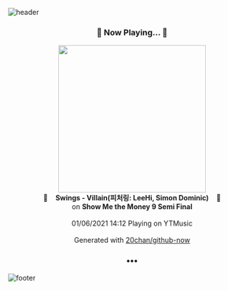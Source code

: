 ![header](https://capsule-render.vercel.app/api?type=wave&height=170&section=header&text=Hi.%20I'm%20SHIFT&fontColor=090707&fontAlignX=45&fontAlignY=65&fontSize=100)

<h3 align="center">🎵 Now Playing... 🎵</h3>
<p align="center">
  <a href="https://music.youtube.com/channel/UCxz7gLC1-zY1l20C4fQKrRA">
    <img width="300" src="https://lh3.googleusercontent.com/eScm1LzNLwusg8llNCiz6e97URDAXkc8nQU07i7BbI-eFQv1_lS7o2-yI17HJWq2cLDD6x5GNBZPfLk">
  </a>
  <br>
  🎵&nbsp&nbsp&nbsp <b>Swings - Villain(피처링: LeeHi, Simon Dominic)</b> &nbsp&nbsp&nbsp🎵
  <br>
  on <b>Show Me the Money 9 Semi Final</b>
  
  <br />
  <br />
  01/06/2021 14:12 Playing on YTMusic
  <br />
  <br />
  Generated with <a href="https://github.com/20chan/github-now">20chan/github-now</a>
</p>

<h3 align="center">•••</h3>

![footer](https://capsule-render.vercel.app/api?type=wave&height=150&section=footer)

